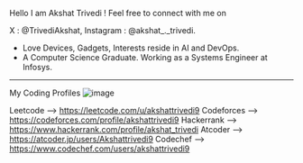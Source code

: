 Hello I am Akshat Trivedi ! 
Feel free to connect with me on 

X : @TrivediAkshat, 
Instagram : @akshat_._trivedi.

 *    Love Devices, Gadgets,  Interests reside in AI and DevOps.
 *    A Computer Science Graduate. Working as a Systems Engineer at Infosys.

---
My Coding Profiles
![image](https://github.com/user-attachments/assets/d9b6d530-aeac-460b-8d97-83b9b0d218ef)

  Leetcode   --> https://leetcode.com/u/akshattrivedi9
  Codeforces --> https://codeforces.com/profile/akshattrivedi9
  Hackerrank --> https://www.hackerrank.com/profile/akshat_trivedi
  Atcoder    --> https://atcoder.jp/users/Akshattrivedi9
  Codechef   --> https://www.codechef.com/users/akshattrivedi9


